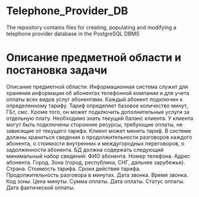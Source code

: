 # Telephone_Provider_DB
The repository contains files for creating, populating and modifying a telephone provider database in the PostgreSQL DBMS


# Описание предметной области и постановка задачи
Описание предметной области: Информационная система служит для хранения информации об абонентах телефонной компании и для учета оплаты всех видов услуг абонентами. 
Каждый абонент подключен к определенному тарифу. Тариф определяет базовое количество минут, ГБт, смс. Кроме того, он может подключить дополнительные услуги за отдельную плату. Необходимо знать текущий баланс клиента. У клиента могут быть подключены сторонние ресурсы, требующие оплаты, не зависящие от текущего тарифа.
Клиент может менять тариф.
В системе должны храниться сведения о продолжительности разговоров каждого абонента, о стоимости внутренних и междугородных переговоров, о задолженности абонента. 
БД должна содержать следующий минимальный набор сведений: ФИО абонента. Номер телефона.  Адрес абонента. Город. Зона (город, республика, СНГ, дальнее зарубежье). Страна. Стоимость тарифа. Сроки действия тарифа. Продолжительность разговора в минутах. Дата звонка. Время звонка. Код зоны. Цена минуты. Сумма оплаты. Дата оплаты. Статус оплаты. Дата фактической оплаты.
